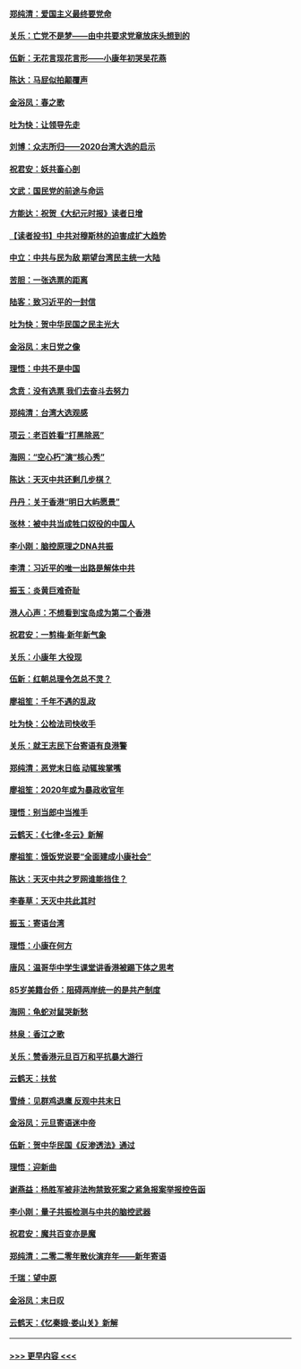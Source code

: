 #### [郑纯清：爱国主义最终要党命](../pages/nsc993/n11802197.md?t=01181411) 
#### [关乐：亡党不是梦——由中共要求党章放床头想到的](../pages/nsc993/n11802156.md?t=01181411) 
#### [伍新：无花言现花言形——小康年初哭吴花燕](../pages/nsc993/n11800044.md?t=01181411) 
#### [陈达：马屁似拍颠覆声](../pages/nsc993/n11800010.md?t=01181411) 
#### [金浴凤：春之歌](../pages/nsc993/n11797687.md?t=01181411) 
#### [吐为快：让领导先走](../pages/nsc993/n11797512.md?t=01181411) 
#### [刘博：众志所归——2020台湾大选的启示](../pages/nsc993/n11796878.md?t=01181411) 
#### [祝君安：妖共畜心剖](../pages/nsc993/n11794273.md?t=01181411) 
#### [文武：国民党的前途与命运](../pages/nsc993/n11794198.md?t=01181411) 
#### [方能达：祝贺《大纪元时报》读者日增](../pages/nsc993/n11793807.md?t=01181411) 
#### [【读者投书】中共对穆斯林的迫害成扩大趋势](../pages/nsc993/n11791371.md?t=01181411) 
#### [中立：中共与民为敌 期望台湾民主统一大陆](../pages/nsc993/n11790392.md?t=01181411) 
#### [苦胆：一张选票的距离](../pages/nsc993/n11788914.md?t=01181411) 
#### [陆客：致习近平的一封信](../pages/nsc993/n11788867.md?t=01181411) 
#### [吐为快：贺中华民国之民主光大](../pages/nsc993/n11788618.md?t=01181411) 
#### [金浴凤：末日党之像](../pages/nsc993/n11787475.md?t=01181411) 
#### [理悟：中共不是中国](../pages/nsc993/n11787463.md?t=01181411) 
#### [念贲：没有选票  我们去奋斗去努力](../pages/nsc993/n11787398.md?t=01181411) 
#### [郑纯清：台湾大选观感](../pages/nsc993/n11786210.md?t=01181411) 
#### [项云：老百姓看“打黑除恶”](../pages/nsc993/n11785398.md?t=01181411) 
#### [海网：“空心朽”演“核心秀”](../pages/nsc993/n11783874.md?t=01181411) 
#### [陈达：天灭中共还剩几步棋？](../pages/nsc993/n11783719.md?t=01181411) 
#### [丹丹：关于香港“明日大屿愿景”](../pages/nsc993/n11783273.md?t=01181411) 
#### [张林：被中共当成牲口奴役的中国人](../pages/nsc993/n11782397.md?t=01181411) 
#### [李小刚：脑控原理之DNA共振](../pages/nsc993/n11780962.md?t=01181411) 
#### [李清：习近平的唯一出路是解体中共](../pages/nsc993/n11780866.md?t=01181411) 
#### [振玉：炎黄巨难奇耻](../pages/nsc993/n11779632.md?t=01181411) 
#### [港人心声：不想看到宝岛成为第二个香港](../pages/nsc993/n11778817.md?t=01181411) 
#### [祝君安：一剪梅‧新年新气象](../pages/nsc993/n11776340.md?t=01181411) 
#### [关乐：小康年 大役现](../pages/nsc993/n11774213.md?t=01181411) 
#### [伍新：红朝总理令怎总不灵？](../pages/nsc993/n11770813.md?t=01181411) 
#### [廖祖笙：千年不遇的乱政](../pages/nsc993/n11770373.md?t=01181411) 
#### [吐为快：公检法司快收手](../pages/nsc993/n11770359.md?t=01181411) 
#### [关乐：就王志民下台寄语有良港警](../pages/nsc993/n11769903.md?t=01181411) 
#### [郑纯清：恶党末日临 动辄挨掌嘴](../pages/nsc993/n11769356.md?t=01181411) 
#### [廖祖笙：2020年或为暴政收官年](../pages/nsc993/n11768216.md?t=01181411) 
#### [理悟：别当郎中当推手](../pages/nsc993/n11768243.md?t=01181411) 
#### [云鹤天：《七律▪冬云》新解](../pages/nsc993/n11768204.md?t=01181411) 
#### [廖祖笙：饿饭党说要“全面建成小康社会”](../pages/nsc993/n11767482.md?t=01181411) 
#### [陈达：天灭中共之罗网谁能挡住？](../pages/nsc993/n11767465.md?t=01181411) 
#### [李春草：天灭中共此其时](../pages/nsc993/n11767452.md?t=01181411) 
#### [振玉：寄语台湾](../pages/nsc993/n11767432.md?t=01181411) 
#### [理悟：小康在何方](../pages/nsc993/n11767394.md?t=01181411) 
#### [唐风：温哥华中学生课堂讲香港被踢下体之思考](../pages/nsc993/n11766848.md?t=01181411) 
#### [85岁美籍台侨：阻碍两岸统一的是共产制度](../pages/nsc993/n11765043.md?t=01181411) 
#### [海网：龟蛇对鼠哭新愁](../pages/nsc993/n11764895.md?t=01181411) 
#### [林泉：香江之歌](../pages/nsc993/n11764415.md?t=01181411) 
#### [关乐：赞香港元旦百万和平抗暴大游行](../pages/nsc993/n11764382.md?t=01181411) 
#### [云鹤天：扶贫](../pages/nsc993/n11764245.md?t=01181411) 
#### [雪绮：见群鸡退鹰  反观中共末日](../pages/nsc993/n11762112.md?t=01181411) 
#### [金浴凤：元旦寄语迷中帝](../pages/nsc993/n11761788.md?t=01181411) 
#### [伍新：贺中华民国《反渗透法》通过](../pages/nsc993/n11761994.md?t=01181411) 
#### [理悟：迎新曲](../pages/nsc993/n11761152.md?t=01181411) 
#### [谢燕益：杨胜军被非法拘禁致死案之紧急报案举报控告函](../pages/nsc993/n11756134.md?t=01181411) 
#### [李小刚：量子共振检测与中共的脑控武器](../pages/nsc993/n11754518.md?t=01181411) 
#### [祝君安：魔共百变亦是魔](../pages/nsc993/n11754469.md?t=01181411) 
#### [郑纯清：二零二零年散伙演弃年——新年寄语](../pages/nsc993/n11754195.md?t=01181411) 
#### [千瑞：望中原](../pages/nsc993/n11754159.md?t=01181411) 
#### [金浴凤：末日叹](../pages/nsc993/n11752359.md?t=01181411) 
#### [云鹤天：《忆秦娥‧娄山关》新解](../pages/nsc993/n11752348.md?t=01181411) 

----
#### [ >>> 更早内容 <<< ](../indexes/nsc993-earlier.md)
